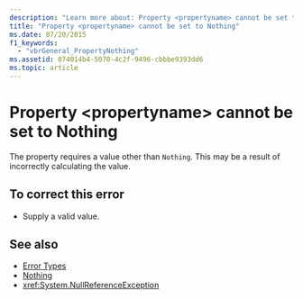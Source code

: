 ```yaml
---
description: "Learn more about: Property <propertyname> cannot be set to Nothing"
title: "Property <propertyname> cannot be set to Nothing"
ms.date: 07/20/2015
f1_keywords: 
  - "vbrGeneral_PropertyNothing"
ms.assetid: 074014b4-5070-4c2f-9496-cbbbe9393dd6
ms.topic: article
---
```

# Property \<propertyname> cannot be set to Nothing

The property requires a value other than `Nothing`. This may be a result of incorrectly calculating the value.  
  
## To correct this error  
  
- Supply a valid value.  
  
## See also

- [Error Types](../programming-guide/language-features/error-types.md)
- [Nothing](../language-reference/nothing.md)
- <xref:System.NullReferenceException>
